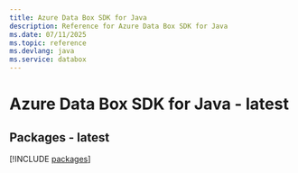 ```yaml
---
title: Azure Data Box SDK for Java
description: Reference for Azure Data Box SDK for Java
ms.date: 07/11/2025
ms.topic: reference
ms.devlang: java
ms.service: databox
---
```

# Azure Data Box SDK for Java - latest
## Packages - latest
[!INCLUDE [packages](data-box-index.md)]
